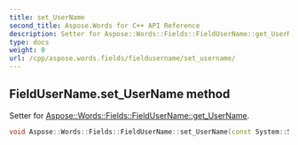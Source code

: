 ```yaml
---
title: set_UserName
second_title: Aspose.Words for C++ API Reference
description: Setter for Aspose::Words::Fields::FieldUserName::get_UserName. 
type: docs
weight: 0
url: /cpp/aspose.words.fields/fieldusername/set_username/
---
```

## FieldUserName.set_UserName method


Setter for [Aspose::Words::Fields::FieldUserName::get_UserName](../get_username/).

```cpp
void Aspose::Words::Fields::FieldUserName::set_UserName(const System::String &value)
```

